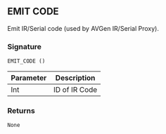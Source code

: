 ## EMIT CODE

Emit IR/Serial code (used by AVGen IR/Serial Proxy).


### Signature

`EMIT_CODE ()`


| Parameter | Description |
| --- | --- |
| Int | ID of IR Code |


### Returns

`None`